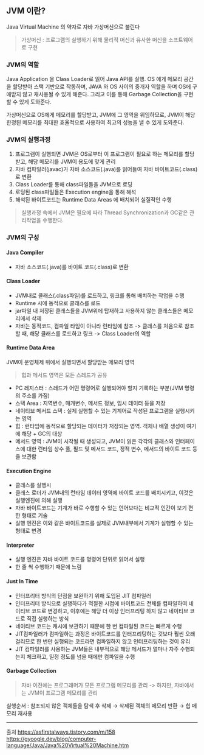 ## JVM 이란?

Java Virtual Machine 의 약자로 자바 가상머신으로 불린다

> 가상머신 : 프로그램의 실행하기 위해 물리적 머신과 유사한 머신을 소프트웨어로 구현

### JVM의 역할

Java Application 을 Class Loader로 읽어 Java API를 실행. OS 에게 메모리 공간을 할당받아 스택 기반으로 작동하며, JAVA 와 OS 사이의 중개자 역할을 하며 OS에 구애받지 않고 재사용될 수 있게 해준다. 그리고 이를 통해 Garbage Collection을 구현할 수 있게 도와준다.

가상머신으로 OS에게 메모리를 할당받고, JVM에 그 영역을 위임하므로, JVM이 해당 한정된 메모리를 최대한 효율적으로 사용하여 최고의 성능을 낼 수 있게 도와준다.

### JVM의 실행과정

1. 프로그램이 실행되면 JVM은 OS로부터 이 프로그램이 필요로 하는 메모리를 할당받고, 해당 메모리를 JVM이 용도에 맞게 관리
2. 자바 컴파일러(javac)가 자바 소스코드(.java)를 읽어들여 자바 바이트코드(.class)로 변환
3. Class Loader를 통해 class파일들을 JVM으로 로딩
4. 로딩된 class파일들은 Execution engine을 통해 해석
5. 해석된 바이트코드는 Runtime Data Areas 에 배치되어 실질적인 수행

> 실행과정 속에서 JVM은 필요에 따라 Thread Synchronization과 GC같은 관리작업을 수행한다.

### JVM의 구성

#### Java Compiler

- 자바 소스코드(.java)를 바이트 코드(.class)로 변환

#### Class Loader

- JVM내로 클래스(.class파일)를 로드하고, 링크를 통해 배치하는 작업을 수행
- Runtime 시에 동적으로 클래스를 로드
- jar파일 내 저장된 클래스들을 JVM위에 탑재하고 사용하지 않는 클래스들은 메모리에서 삭제
- 자바는 동적코드, 컴파일 타임이 아니라 런타임에 참조 -> 클래스를 처음으로 참조할 때, 해당 클래스를 로드하고 링크 -> Class Loader의 역할

#### Runtime Data Area

JVM이 운영체제 위에서 실행되면서 할당받는 메모리 영역

> 힙과 메서드 영역은 모든 스레드가 공유

- PC 레지스터 : 스레드가 어떤 명령어로 실행되어야 할지 기록하는 부분(JVM 명령의 주소를 가짐)
- 스택 Area : 지역변수, 매개변수, 메서드 정보, 임시 데이터 등을 저장
- 네이티브 메서드 스택 : 실제 실행할 수 있는 기계어로 작성된 프로그램을 실행시키는 영역
- 힙 : 런타임에 동적으로 할당되는 데이터가 저장되는 영역. 객체나 배열 생성이 여기에 해당 + GC의 대상
- 메서드 영역 : JVM이 시작될 때 생성되고, JVM이 읽은 각각의 클래스와 인터페이스에 대한 런타임 상수 풀, 필드 및 메서드 코드, 정적 변수, 메서드의 바이트 코드 등을 보관함

#### Execution Engine

- 클래스를 실행시
- 클래스 로더가 JVM내의 런타임 데이터 영역에 바이트 코드를 배치시키고, 이것은 실행엔진에 의해 실행
- 자바 바이트코드는 기계가 바로 수행할 수 있는 언어보다는 비교적 인간이 보기 편한 형태로 기술
- 실행 엔진은 이와 같은 바이트코드를 실제로 JVM내부에서 기계가 실행할 수 있는 형태로 변경

#### Interpreter

- 실행 엔진은 자바 바이트 코드를 명령어 단위로 읽어서 실행
- 한 줄 씩 수행하기 때문에 느림

#### Just In Time

- 인터프리터 방식의 단점을 보완하기 위해 도입된 JIT 컴파일러
- 인터프리터 방식으로 실행하다가 적절한 시점에 바이트코드 전체를 컴파일하여 네이티브 코드로 변경하고, 이후에는 해당 더 이상 인터프리팅 하지 않고 네이티브 코드로 직접 실행하는 방식
- 네이티브 코드는 캐시에 보관하기 때문에 한 번 컴파일된 코드는 빠르게 수행
- JIT컴파일러가 컴파일하는 과정은 바이트코드를 인터프리팅하는 것보다 훨씬 오래걸리므로 한 번만 실행되는 코드라면 컴파일하지 않고 인터프리팅하는 것이 유리
- JIT 컴파일러를 사용하는 JVM들은 내부적으로 해당 메서드가 얼마나 자주 수행되는지 체크하고, 일정 정도를 넘을 때에만 컴파일을 수행

#### Garbage Collection

> 자바 이전에는 프로그래머가 모든 프로그램 메모리를 관리 -> 하지만, 자바에서는 JVM이 프로그램 메모리를 관리

실행순서 : 참조되지 않은 객체들을 탐색 후 삭제 → 삭제된 객체의 메모리 반환 → 힙 메모리 재사용

---

출처
https://asfirstalways.tistory.com/m/158
https://gyoogle.dev/blog/computer-language/Java/Java%20Virtual%20Machine.htm
